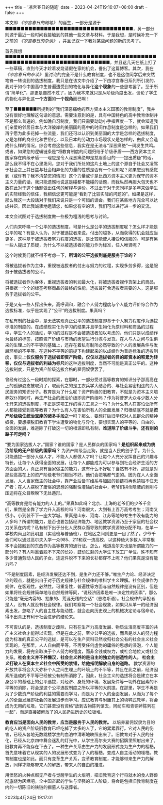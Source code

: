 +++
title = '凉宫春日的随笔'
date = 2023-04-24T19:16:07+08:00
draft = false
+++

本文即 _《凉宫春日的随笔》_ 的诞生，一部分是源于■■■■■■■■■■■■■■■■■■■■■■■■■■■■■■■■■，另一部分则源于最近一段时间我接触到的其他一些文章与材料。于是我想，是时候补充一下之前的 _《凉宫春日的杂谈》_ ，并且记叙一下我对某些问题的新的思考了。

首先我想■■■■■■■■■■■■■■■■■■■■■■■■■■■■■■■■■■■■■■■■■■■■■■■■■■■■■■■■■■■■■■■■■■，并且这几天在纸上打了一些草稿，直到今天才趁着发烧请假在家的机会，誊出了这篇博客。其次，我在 _《凉宫春日的杂谈》_ 里讨论的完全不是什么教育制度，也不是这位同学后来突然笔锋一转谈到的选拔制度，我只是在该文中介绍了一下由凉宫春日系列所引发的、我对于如今中国高中生普遍遭受到的物化与异化**这个现象**的一些思考罢了。至于所谓“简单化”，那更是自然不过了，因为我本来就只是从阶级角度出发，谈论了学生的物化与异化这**一个方面**的**一个视角**而已啊！

至于■■■■■■所提到的“我们深恶痛绝的西方资本主义国家的教育制度”，我并没有很好地理解这句话的意思。需要注意到的是，具有中国特色的高中教育体制并不是那么普遍的。例如晚自习制度，我们只需要动动小手指百度一下，就会知道我们亲爱的邻居日本与大洋彼岸的美丽国的高中的时间作息制度是怎样的。如果我们再宁愿为此多花掉一些流量，我们还可以认识到美丽国的大学是怎样的选拔制度，又是怎样的商业化和世俗化，以及日本的劳动力市场现状又是怎样的，由此又会造成什么样的情况。综合考虑这些信息，我实在是无法与“深恶痛绝”一词发生共鸣。或者，如果您的逻辑链条是“将教育制度的问题归结于阶级矛盾——西方资本主义国家存在阶级矛盾——理应是令人深恶痛绝却是慈眉善目的——提出质疑”的话，那么我不得不在心里发问，您对于我们所处的这片土地上的这个源自于社会又凌驾于社会之上并日益与社会相异化的力量的性质是否有一个认知呢？如果您没有感觉到（或许有？我不清楚您的情况）这个力量或许是比西方资本主义更为保守的资本主义力量的话，我只能遗憾地说这是碰都不能碰的话题，而我纵然再胆大包天也不敢在此对于这个话题做出任何的解释与评价。不过出于对于您同样是多年来做学生的实际经验的信任，我相信您更可能是“看到了比较实际的问题的”。如果是这样，那么我这一大段话对于我们来说只是一个可惜的误会。我们在某些地方完全可以达成共识。因此我诚挚地邀请您，如果您有空的话，我们可以进行进一步的交流。

本文会试图对于选拔制度做一些极为粗浅的思考与讨论。

人们向来呼唤一个公平的选拔制度，可是什么是公平的选拔制度呢？怎么样才能是公平的呢？有些人认为，对于被选拔者来说，付出的越多，从而获得的机会就应当更多，这种基于被选拔者努力程度的选拔，是比较能使人接受和信服的。可是有另一些人提出了质疑，为什么不以被选拔者的能力作为标准，任人唯贤呢？

这个时候我们就不得不考虑一下，**所谓的公平选拔到底是服务于谁的？**

将被选拔者作为主体，重视被选拔者的付出与努力的过程，实现多劳多得，这是服务于被选拔者的公平。

将被选拔者作为客体，重视选拔者的利润最大化，将被选拔者视作货架上的商品，只根据一个个的标签考察商品的最终的性能，选拔最符合选拔者需要的人，这是服务于选拔者的公平。

于是又有一些人探出头来，高呼调和，融合个人努力程度与个人能力评价综合作为选拔标准，似乎是实现了“公平”的选拔制度。果真吗？

在私有制的社会中，是无法实现真正公平的选拔制度即基于个人努力程度作为选拔标准的制度的。在成绩现实化为学习的结果并且学生物化为原材料和商品的过程中，学生个人的活动，学习的过程是不会被选拔者加以考虑的，他们只是以成绩作为最终的标签，按照资产阶级与市场的愿望进行分拣与发货。在人与人之间与生俱来的生理上的不平等的基础上，还存在着私有制所必然导致的个人的发展条件与发展环境的不平等。在这种不平等的前提下构建起来的以成绩作为普适标准的选拔制度，事实上**仅仅服务于选拔者即资产阶级，仅仅以选拔者的目的即资本的积累为转移，仅仅与选拔者的利益为标尺**的这种选拔制度，当然不可能是真正公平的。这种选拔制度，只是为资产阶级选拔合格的雇佣奴隶罢了。

曾经有过这么一段时期的探索，在那时，一部分受过高等教育的知识分子那高高在上的孤僻姿态被取消了，取而代之的是工农兵学大结合的、与社会紧密相连的为人民服务的知识分子。教育是为了什么呢？资产阶级的旧教育，不就是为资本主义培养奴仆的同时，再生产社会的统治阶级即资产阶级吗？作为将普罗大众与少数人分化开来的选拔制度，不正是这项工作的得力工具之一吗？为什么有人在害怕让所有人都能接受到高等教育？为什么有人在害怕所有人的全面发展？归根结底不就是**资产阶级稳住统治宝座的诸多手段之一**吗？那么，要想打破旧学校对人民群众的精神奴役，要想摆脱旧教育下学生遭受的物化与异化，要想实现人的平等的、自由的、全面的发展，难道除了打破这一切的根源即私有制，**难道除了阶级斗争，还有别的路子可走吗？**

“要为国家选拔人才。”国家？谁的国家？是人民群众的国家吗？**是组织起来成为统治阶级的无产阶级的国家吗？** 为资产阶级当走狗，就是当人民的刽子手。为什么只能选拔一部分人做人才，不能人人都做人才吗？让每个人充分发挥自己的兴趣与特长，让每个人获得全面的发展，让每个人都能成为可以参与到社会经济生活的方方面面的人，真正具有当家做主的能力，这有什么不好呢？当然有不好，那就是对那些高高在上的资产阶级老爷们相当不好。他们会把嘴都气歪的。因为在人人全面发展，人人当家做主的社会中，靠产业后备军维系与加固的锁链将再也禁锢不住无产者；在人人摆脱了庸俗的思想的强制性灌输的社会中，老爷们拼命隐蔽的剥削与压迫将在众目睽睽下无处遁形。

“高等教育是给有能力的人上的。”果真如此吗？北京、上海的老爷们的少爷千金们，果然是全靠了学力升入高校的吗？河南很大，大到有上百万高考考生；河南又很小，小到装不下一座大学城。果真是山东、河南、江苏等地的考生中没有能力的人多吗？所谓的能力，是否也要包括经济能力、地区教学资源乃至于家庭的社会权力关系在内呢？私有制下出于分化人民群众而导致的教学资源的分配不均，在单一学校内尚且如此明显（实验班与普通班），在地区之间则更是一目了然了。少爷千金们可以通过高尔夫入学一众985、211和双一流高校，以这种绝大多数人平常根本不会接触到的东西作为高等教育的通行证，怎么，难道高尔夫也是所谓能力的一部分吗？有人叫嚣着脱不下来的长衫，鼓动过剩的大学生下放工厂单位，殊不知有多少普通劳动人民的子女，连这件脱不下来的长衫都穿不上呢？他们果真是没有能力吗？

“不是制度因素，是经济发展还达不到，是生产力还不够。”唯生产力论、经济决定论的观点，就是出自于对于历史规律与社会规律的唯科学主义理解。社会规律作为规律，在客观性，必然性，可重复性，普遍性等方面与自然规律是没有区别，但是如果将社会规律简单地与自然规律等同，“说经济因素是唯一决定性的因素”，那么只能是“毫无内容的、抽象的、荒诞无稽的空话”（恩格斯语）。社会规律的承担者是人，没有人就没有社会规律。我们考察每一个社会现象，如果只从单一的经济因素出发，忽略了人的自主性与能动性，就会走向历史观上的机械决定论与宿命论，得不出真正有利于社会进步的结论来。

不可否认的是，选拔制度之废除，只有在生产力高度发展、物质生活高度丰富的共产主义社会才能得以实现。但是在此之前，至少公平的选拔，而且是以人的努力程度为标准的真正公平的选拔，是可以在生产资料已然收归社会公有的社会主义社会实现的。在那里，人人自由而平等，不再受任何虚伪的庸俗的思想的浸泡，个人能力的发展，将完全取决于个人努力的程度，而非金钱或权力，或社会地位又或社会关系。**社会主义并不养懒汉，社会主义养的是自主的独立的创造性的人。 社会主义打破人在资本主义社会中所受的禁锢，给他指明解放自身的道路。** 教学资源的开放共享将会大大弥补个人之间生理上的环境上的不平等，并且在此之前，经济因素所造成的不平等已经被公有制所消除了。因此，社会主义的选拔将会是建立在本身公平的基础上的公平选拔，对经济、身处的环境、发展条件等一切外在因素的不平等的消除，将会是这个公平选拔制度之所以平等的大前提。在那里，学生不再是为了少数资产阶级的利益的需要而学习，而是为了个人的全面发展，从而为了每个人的全面发展即社会的发展进步而学习。应试教育与附庸其上的填鸭式教学，将会成为无用的垃圾，它们甚至没有资格“放到古物陈列馆去，同纺车和青铜斧陈列在一起”，而是直接被解放了的人民扔进历史的垃圾堆。

**教育应当是面向人民的教育，应当是服务于人民的教育。** 以培养雇佣奴隶为目的的吃人的资产阶级旧教育已经吃掉了太多的人了，它的累累罪行。它对人民的伤害，已经从各地无数跳楼学生的血泊中清晰地映照出来了。旧教育对于人民的分化，已经从北京四中舞会迷乱的灯光中，从学生高尔夫大赛的招牌里照射出来了。旧教育再不能存在下去了。一种生产关系由生产力的发展形式变为生产力的桎梏，首先意味着它从现实的人的发展形式变为了人的桎梏，变成人自主活动的桎梏。教育制度也是如此。而只有变革生产关系，变革教育制度，才能够带来生产力的解放，同样才能够带来人的解放，带来人的自由的推进。

用愤怒的火种点燃无产者与觉醒学生的火炬吧，把旧教育这个行将就木的食人野兽彻底烧为灰烬吧。全中国奋起的学生与坚强的工人阶级，将会是包括旧教育制度在内的一切陈旧的铁链的掘墓人与送葬者。

2023年4月24日 19:17:01
